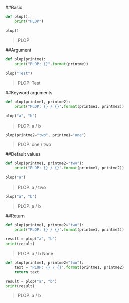 ##Basic
```python
def plop():
    print("PLOP")
    
plop()
```
> PLOP

##Argument
```python
def plop(printme):
    print("PLOP: {}".format(printme))
    
plop("Test")
```
> PLOP: Test

##Keyword arguments
```python
def plop(printme1, printme2):
    print("PLOP: {} / {}".format(printme1, printme2))
    
plop("a", "b")
```
> PLOP: a / b

```python
plop(printme2="two", printme1="one")
```
> PLOP: one / two

##Default values
```python
def plop(printme1, printme2="two"):
    print("PLOP: {} / {}".format(printme1, printme2))
    
plop("a")
```
> PLOP: a / two

```python
plop("a", "b")
```
> PLOP: a / b

##Return
```python
def plop(printme1, printme2="two"):
    print("PLOP: {} / {}".format(printme1, printme2))
    
result = plop("a", "b")
print(result)
```
> PLOP: a / b
> None

```python
def plop(printme1, printme2="two"):
    text = "PLOP: {} / {}".format(printme1, printme2)
    return text
    
result = plop("a", "b")
print(result)
```
> PLOP: a / b
